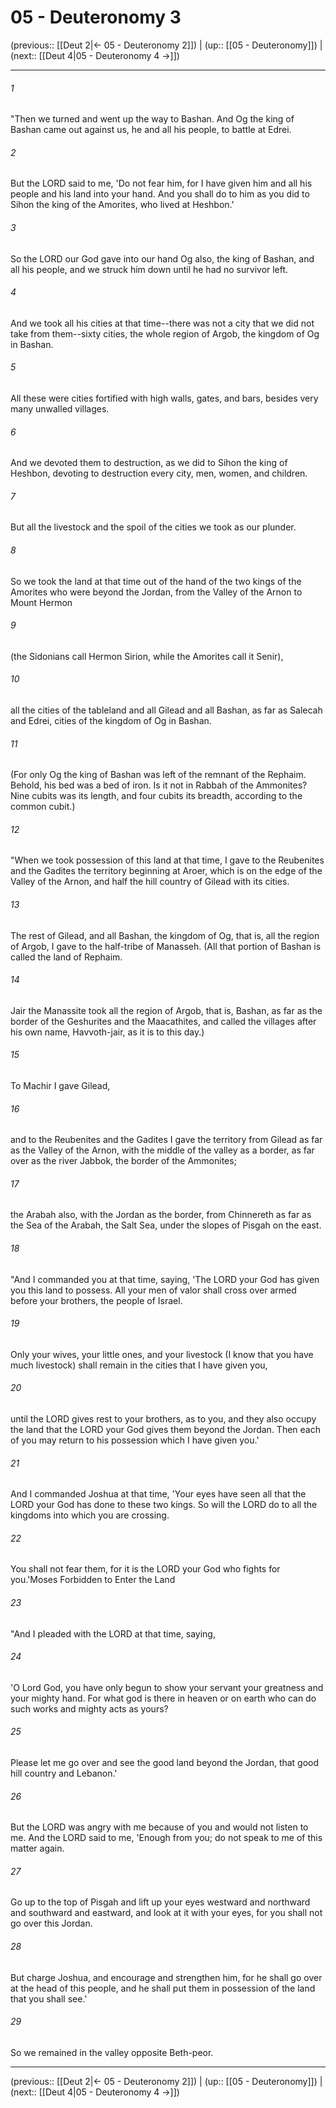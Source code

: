 # 05 - Deuteronomy 3

(previous:: [[Deut 2|← 05 - Deuteronomy 2]]) | (up:: [[05 - Deuteronomy]]) | (next:: [[Deut 4|05 - Deuteronomy 4 →]])

***


###### 1 
"Then we turned and went up the way to Bashan. And Og the king of Bashan came out against us, he and all his people, to battle at Edrei. 

###### 2 
But the LORD said to me, 'Do not fear him, for I have given him and all his people and his land into your hand. And you shall do to him as you did to Sihon the king of the Amorites, who lived at Heshbon.' 

###### 3 
So the LORD our God gave into our hand Og also, the king of Bashan, and all his people, and we struck him down until he had no survivor left. 

###### 4 
And we took all his cities at that time--there was not a city that we did not take from them--sixty cities, the whole region of Argob, the kingdom of Og in Bashan. 

###### 5 
All these were cities fortified with high walls, gates, and bars, besides very many unwalled villages. 

###### 6 
And we devoted them to destruction, as we did to Sihon the king of Heshbon, devoting to destruction every city, men, women, and children. 

###### 7 
But all the livestock and the spoil of the cities we took as our plunder. 

###### 8 
So we took the land at that time out of the hand of the two kings of the Amorites who were beyond the Jordan, from the Valley of the Arnon to Mount Hermon 

###### 9 
(the Sidonians call Hermon Sirion, while the Amorites call it Senir), 

###### 10 
all the cities of the tableland and all Gilead and all Bashan, as far as Salecah and Edrei, cities of the kingdom of Og in Bashan. 

###### 11 
(For only Og the king of Bashan was left of the remnant of the Rephaim. Behold, his bed was a bed of iron. Is it not in Rabbah of the Ammonites? Nine cubits was its length, and four cubits its breadth, according to the common cubit.) 

###### 12 
"When we took possession of this land at that time, I gave to the Reubenites and the Gadites the territory beginning at Aroer, which is on the edge of the Valley of the Arnon, and half the hill country of Gilead with its cities. 

###### 13 
The rest of Gilead, and all Bashan, the kingdom of Og, that is, all the region of Argob, I gave to the half-tribe of Manasseh. (All that portion of Bashan is called the land of Rephaim. 

###### 14 
Jair the Manassite took all the region of Argob, that is, Bashan, as far as the border of the Geshurites and the Maacathites, and called the villages after his own name, Havvoth-jair, as it is to this day.) 

###### 15 
To Machir I gave Gilead, 

###### 16 
and to the Reubenites and the Gadites I gave the territory from Gilead as far as the Valley of the Arnon, with the middle of the valley as a border, as far over as the river Jabbok, the border of the Ammonites; 

###### 17 
the Arabah also, with the Jordan as the border, from Chinnereth as far as the Sea of the Arabah, the Salt Sea, under the slopes of Pisgah on the east. 

###### 18 
"And I commanded you at that time, saying, 'The LORD your God has given you this land to possess. All your men of valor shall cross over armed before your brothers, the people of Israel. 

###### 19 
Only your wives, your little ones, and your livestock (I know that you have much livestock) shall remain in the cities that I have given you, 

###### 20 
until the LORD gives rest to your brothers, as to you, and they also occupy the land that the LORD your God gives them beyond the Jordan. Then each of you may return to his possession which I have given you.' 

###### 21 
And I commanded Joshua at that time, 'Your eyes have seen all that the LORD your God has done to these two kings. So will the LORD do to all the kingdoms into which you are crossing. 

###### 22 
You shall not fear them, for it is the LORD your God who fights for you.'Moses Forbidden to Enter the Land 

###### 23 
"And I pleaded with the LORD at that time, saying, 

###### 24 
'O Lord God, you have only begun to show your servant your greatness and your mighty hand. For what god is there in heaven or on earth who can do such works and mighty acts as yours? 

###### 25 
Please let me go over and see the good land beyond the Jordan, that good hill country and Lebanon.' 

###### 26 
But the LORD was angry with me because of you and would not listen to me. And the LORD said to me, 'Enough from you; do not speak to me of this matter again. 

###### 27 
Go up to the top of Pisgah and lift up your eyes westward and northward and southward and eastward, and look at it with your eyes, for you shall not go over this Jordan. 

###### 28 
But charge Joshua, and encourage and strengthen him, for he shall go over at the head of this people, and he shall put them in possession of the land that you shall see.' 

###### 29 
So we remained in the valley opposite Beth-peor.

***

(previous:: [[Deut 2|← 05 - Deuteronomy 2]]) | (up:: [[05 - Deuteronomy]]) | (next:: [[Deut 4|05 - Deuteronomy 4 →]])
